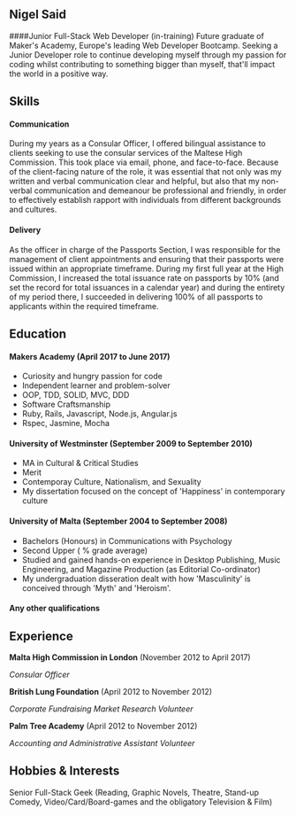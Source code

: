 ## Nigel Said
####Junior Full-Stack Web Developer (in-training)
Future graduate of Maker's Academy, Europe's leading Web Developer Bootcamp.  Seeking a Junior Developer role to continue developing myself through my passion for coding whilst contributing to something bigger than myself, that'll impact the world in a positive way.

## Skills

#### Communication

During my years as a Consular Officer, I offered bilingual assistance to clients seeking to use the consular services of the Maltese High Commission.  This took place via email, phone, and face-to-face. Because of the client-facing nature of the role, it was essential that not only was my written and verbal communication clear and helpful, but also that my non-verbal communication and demeanour be professional and friendly, in order to effectively establish rapport with individuals from different backgrounds and cultures.

#### Delivery

As the officer in charge of the Passports Section, I was responsible for the management of client appointments and ensuring that their passports were issued within an appropriate timeframe. During my first full year at the High Commission, I increased the total issuance rate on passports by 10% (and set the record for total issuances in a calendar year) and during the entirety of my period there, I succeeded in delivering 100% of all passports to applicants within the required timeframe.  

## Education

#### Makers Academy (April 2017 to June 2017)

- Curiosity and hungry passion for code
- Independent learner and problem-solver
- OOP, TDD, SOLID, MVC, DDD
- Software Craftsmanship
- Ruby, Rails, Javascript, Node.js, Angular.js
- Rspec, Jasmine, Mocha

#### University of Westminster (September 2009 to September 2010)

- MA in Cultural & Critical Studies
- Merit
- Contemporay Culture, Nationalism, and Sexuality
- My dissertation focused on the concept of 'Happiness' in contemporary culture

#### University of Malta (September 2004 to September 2008)

- Bachelors (Honours) in Communications with Psychology
- Second Upper ( % grade average)
- Studied and gained hands-on experience in Desktop Publishing, Music Engineering, and Magazine Production (as Editorial Co-ordinator)
- My undergraduation disseration dealt with how 'Masculinity' is conceived through 'Myth' and 'Heroism'.


#### Any other qualifications

## Experience

**Malta High Commission in London** (November 2012 to April 2017)    

*Consular Officer*

**British Lung Foundation** (April 2012 to November 2012) 

*Corporate Fundraising Market Research Volunteer*

**Palm Tree Academy** (April 2012 to November 2012)

*Accounting and Administrative Assistant Volunteer*


## Hobbies & Interests

Senior Full-Stack Geek (Reading, Graphic Novels, Theatre, Stand-up Comedy, Video/Card/Board-games and the obligatory Television & Film)
